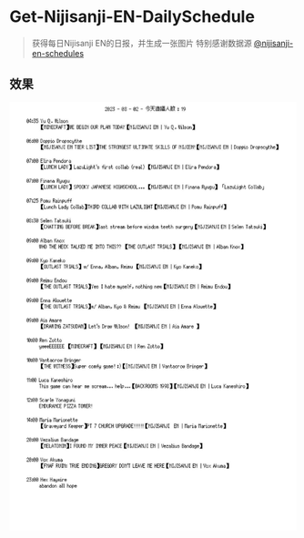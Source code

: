 # Get-Nijisanji-EN-DailySchedule
> 获得每日Nijisanji EN的日报，并生成一张图片
> 特别感谢数据源 [@nijisanji-en-schedules](https://github.com/clovenski/nijisanji-en-schedules)
## 效果
![Daily Schedule](./schedules.jpg)
